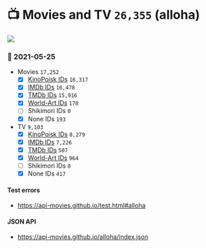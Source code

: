 # :tv: Movies and TV `26,355` (alloha)

<a href="https://API-Movies.github.io"><img src="https://API-Movies.github.io/banner.png?cache"></a>

### :date: 2021-05-25
- Movies `17,252`
  - [x] <a href="https://API-Movies.github.io/alloha/movie_kinopoisk_ids.json">KinoPoisk IDs</a> `16,317`
  - [x] <a href="https://API-Movies.github.io/alloha/movie_imdb_ids.json">IMDb IDs</a> `16,478`
  - [x] <a href="https://API-Movies.github.io/alloha/movie_tmdb_ids.json">TMDb IDs</a> `15,916`
  - [x] <a href="https://API-Movies.github.io/alloha/movie_world_art_ids.json">World-Art IDs</a> `178`
  - [ ] Shikimori IDs `0`
  - [x] None IDs `193`
- TV `9,103`
  - [x] <a href="https://API-Movies.github.io/alloha/tv_kinopoisk_ids.json">KinoPoisk IDs</a> `8,279`
  - [x] <a href="https://API-Movies.github.io/alloha/tv_imdb_ids.json">IMDb IDs</a> `7,226`
  - [x] <a href="https://API-Movies.github.io/alloha/tv_tmdb_ids.json">TMDb IDs</a> `507`
  - [x] <a href="https://API-Movies.github.io/alloha/tv_world_art_ids.json">World-Art IDs</a> `964`
  - [ ] Shikimori IDs `0`
  - [x] None IDs `417`
#### Test errors
- <a href='https://api-movies.github.io/test.html#alloha'>https://api-movies.github.io/test.html#alloha</a>
#### JSON API
- <a href='https://api-movies.github.io/alloha/index.json'>https://api-movies.github.io/alloha/index.json</a>
